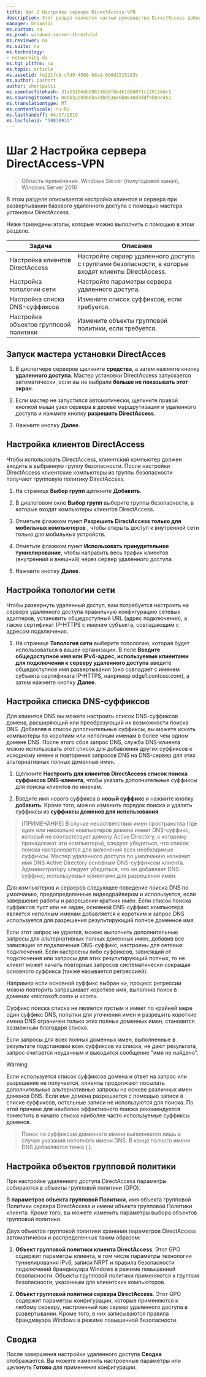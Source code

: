 ```yaml
---
title: Шаг 2 Настройка сервера DirectAccess-VPN
description: Этот раздел является частью руководства DirectAccess добавить в развертывание существующего удаленного доступа (VPN) для Windows Server 2016
manager: brianlic
ms.custom: na
ms.prod: windows-server-threshold
ms.reviewer: na
ms.suite: na
ms.technology:
- networking-da
ms.tgt_pltfrm: na
ms.topic: article
ms.assetid: fe221fc9-c7d9-4508-b8a1-000d2515283c
ms.author: pashort
author: shortpatti
ms.openlocfilehash: 31a5310ddb59831650f6b46108d071c120116dc1
ms.sourcegitcommit: 0d0b32c8986ba7db9536e0b8648d4ddf9b03e452
ms.translationtype: MT
ms.contentlocale: ru-RU
ms.lasthandoff: 04/17/2019
ms.locfileid: "59830935"
---
```

#  <a name="step-2-configure-the-directaccess-vpn-server"></a>Шаг 2 Настройка сервера DirectAccess-VPN

>Область применения. Windows Server (полугодовой канал), Windows Server 2016

В этом разделе описывается настройка клиентов и сервера при развертывании базового удаленного доступа с помощью мастера установки DirectAccess.

Ниже приведены этапы, которые можно выполнить с помощью в этом разделе.

|Задача       |Описание|
|-----------|-----------|
|Настройка клиентов DirectAccess|Настройте сервер удаленного доступа с группами безопасности, в которые входят клиенты DirectAccess.|
|Настройка топологии сети|Настройте параметры сервера удаленного доступа.|
|Настройка списка DNS-суффиксов|Измените список суффиксов, если требуется.|
|Настройка объектов групповой политики|Измените объекты групповой политики, если требуется.|

## <a name="to-start-the-enable-directacces-wizard"></a>Запуск мастера установки DirectAcces

1. В диспетчере серверов щелкните **средства**, а затем нажмите кнопку **удаленного доступа**. Мастер установки DirectAccess запускается автоматически, если вы не выбрали **больше не показывать этот экран**. 

2. Если мастер не запустился автоматически, щелкните правой кнопкой мыши узел сервера в дереве маршрутизации и удаленного доступа и нажмите кнопку **разрешить DirectAccess**.

3. Нажмите кнопку **Далее**.

## <a name="configure-directaccess-clients"></a>Настройка клиентов DirectAccess

Чтобы использовать DirectAccess, клиентский компьютер должен входить в выбранную группу безопасности. После настройки DirectAccess клиентские компьютеры из группы безопасности получают групповую политику DirectAccess.

1. На странице **Выбор групп** щелкните **Добавить**.

2. В диалоговом окне **Выбор групп** выберите группы безопасности, в которые входят компьютеры клиентов DirectAccess.

3. Отметьте флажком пункт **Разрешить DirectAccess только для мобильных компьютеров** , чтобы открыть доступ к внутренней сети только для мобильных устройств.

4. Отметьте флажком пункт **Использовать принудительное туннелирование**, чтобы направить весь трафик клиентов (внутренний и внешний) через сервер удаленного доступа.

5. Нажмите кнопку **Далее**.

## <a name="configure-the-network-topology"></a>Настройка топологии сети

Чтобы развернуть удаленный доступ, вам потребуется настроить на сервере удаленного доступа правильную конфигурацию сетевых адаптеров, установить общедоступный URL (адрес подключения), а также сертификат IP-HTTPS с именем субъекта, совпадающим с адресом подключения.

1. На странице **Топология сети** выберите топологию, которая будет использоваться в вашей организации. В поле **Введите общедоступное имя или IPv4-адрес, используемые клиентами для подключения к серверу удаленного доступа** введите общедоступное имя развертывания (оно совпадает с именем субъекта сертификата IP-HTTPS, например edge1.contoso.com), а затем нажмите кнопку **Далее**.

## <a name="configure-the-dns-suffix-search-list"></a>Настройка списка DNS-суффиксов

Для клиентов DNS вы можете настроить список DNS-суффиксов домена, расширяющий или преобразующий их возможности поиска DNS. Добавляя в список дополнительные суффиксы, вы можете искать компьютеры по коротким или неполным именам в более чем одном домене DNS. После этого сбоя запрос DNS, служба DNS-клиента можно использовать этот список для добавления других суффиксов к исходному имени и повторения запросов DNS на DNS-сервер для этих альтернативных полных доменных имен.

1. Щелкните **Настроить для клиентов DirectAccess список поиска суффиксов DNS-клиента**, чтобы указать дополнительные суффиксы для поиска клиентов по именам.

2. Введите имя нового суффикса в **новый суффикс** и нажмите кнопку **добавить**. Кроме того, можно изменить порядок поиска и удалить суффиксы из **суффиксы доменов для использования**.

>[ПРИМЕЧАНИЕ] В случае несоответствия имен пространства \(где один или несколько компьютеров домена имеет DNS-суффикс, который не соответствует домену Active Directory, к которому принадлежат эти компьютеры\), следует убедиться, что список поиска настраивается для включения всех необходимые суффиксы. Мастер удаленного доступа по умолчанию назначит имя DNS Active Directory основным DNS-суффиксом клиента. Администратору следует убедиться, что он добавляет DNS-суффикс, используемый клиентами для разрешения имен.

Для компьютеров и серверов следующее поведение поиска DNS по умолчанию, предопределенные видеодрайвером и используется, если завершение работы и разрешении кратких имен. Если список поиска суффиксов пуст или не задан, основной DNS-суффикс компьютера является неполным именам добавляется к коротким и запрос DNS используется для разрешения результирующий полное доменное имя. 

Если этот запрос не удается, можно выполнить дополнительные запросы для альтернативных полных доменных имен, добавив все зависящие от подключения DNS-суффикс, настроены для сетевых подключений. Если настроены либо суффиксов, зависящий от подключения или запросы для этих результирующий полных, то не клиент может начать повторных запросов систематически сокращая основного суффикса (также называется регрессией).

Например если основной суффикс выбран «», процесс регрессии можно повторить запрашивает короткое имя, выполнив поиск в доменах «microsoft.com» и «com».

Суффикс поиска списка не является пустым и имеет по крайней мере один суффикс DNS, попытки для уточнения имен и разрешить короткие имена DNS ограничен только этих полных доменных имен, становится возможным благодаря списка. 

Если запросы для всех полных доменных имен, выполненные в результате подстановки всех суффиксов из списка, не дают результата, запрос считается неудачным и выводится сообщение "имя не найдено". 

>[!WARNING]
>Если используется список суффиксов домена и ответ на запрос или разрешение не получается, клиенты продолжают посылать дополнительные альтернативные запросы на основе различных имен доменов DNS. Если имя домена разрешается с помощью записи в списке суффиксов, остальные записи не используются для поиска. По этой причине для наиболее эффективного поиска рекомендуется поместить в начало списка наиболее часто используемые суффиксы доменов.

>Поиск по суффиксам доменного имени выполняется лишь в случае указания неполного имени DNS. В конце полного имени DNS добавляется точка (.).

## <a name="gpo-configuration"></a>Настройка объектов групповой политики

При настройке удаленного доступа DirectAccess параметры собираются в объекты групповой политики (GPO). 

В **параметров объекта групповой Политики**, имя объекта групповой Политики сервера DirectAccess и имени объекта групповой Политики клиента. Кроме того, вы можете изменить параметры выбора объектов групповой политики.

Двух объектов групповой политики хранения параметров DirectAccess автоматически и распределенных таким образом:

1. **Объект групповой политики клиента DirectAccess**. Этот GPO содержит параметры клиента, в том числе параметры технологии туннелирования IPv6, записи NRPT и правила безопасности подключений брандмауэра Windows в режиме повышенной безопасности. Объекты групповой политики применяются к группам безопасности, указанным для клиентских компьютеров.

2. **Объект групповой политики сервера DirectAccess**. Этот GPO содержит параметры конфигурации, которые применяются к любому серверу, настроенный как сервер удаленного доступа в развертывании. Кроме того, в них записываются правила брандмауэра Windows в режиме повышенной безопасности.

## <a name="summary"></a>Сводка

После завершения настройки удаленного доступа **Сводка** отображается. Вы можете изменить настроенные параметры или щелкнуть **Готово** для применения конфигурации.
